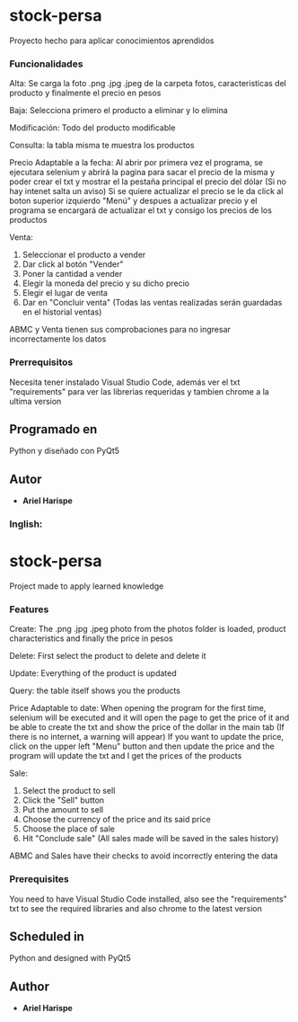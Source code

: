 # stock-persa
  Proyecto hecho para aplicar conocimientos aprendidos

### Funcionalidades

  Alta: Se carga la foto .png .jpg .jpeg de la carpeta fotos, caracteristicas del producto y finalmente el precio en pesos
  
  Baja: Selecciona primero el producto a eliminar y lo elimina
  
  Modificación: Todo del producto modificable
  
  Consulta: la tabla misma te muestra los productos

  Precio Adaptable a la fecha:
  Al abrir por primera vez el programa, se ejecutara selenium y abrirá la pagina para sacar el precio de la misma y poder crear el txt y mostrar el la pestaña principal el precio del dólar
  (Si no hay intenet salta un aviso)
  Si se quiere actualizar el precio se le da click al boton superior izquierdo "Menú" y despues a actualizar precio y el programa se encargará de actualizar el txt y consigo los precios de los productos

  Venta:
  1) Seleccionar el producto a vender
  2) Dar click al botón "Vender"
  3) Poner la cantidad a vender
  4) Elegir la moneda del precio y su dicho precio
  5) Elegir el lugar de venta
  6) Dar en "Concluir venta"
  (Todas las ventas realizadas serán guardadas en el historial ventas)

  ABMC y Venta tienen sus comprobaciones para no ingresar incorrectamente los datos
### Prerrequisitos

   Necesita tener instalado Visual Studio Code, además ver el txt "requirements" para ver las librerias requeridas y tambien chrome a la ultima version

## Programado en

Python y diseñado con PyQt5

## Autor

  - **Ariel Harispe**

### Inglish:

# stock-persa
  Project made to apply learned knowledge

### Features

  Create: The .png .jpg .jpeg photo from the photos folder is loaded, product characteristics and finally the price in pesos
  
  Delete: First select the product to delete and delete it
  
  Update: Everything of the product is updated
  
  Query: the table itself shows you the products

  Price Adaptable to date:
  When opening the program for the first time, selenium will be executed and it will open the page to get the price of it and be able to create the txt and show the price of the dollar in the main tab
  (If there is no internet, a warning will appear)
  If you want to update the price, click on the upper left "Menu" button and then update the price and the program will update the txt and I get the prices of the products

  Sale:
  1) Select the product to sell
  2) Click the "Sell" button
  3) Put the amount to sell
  4) Choose the currency of the price and its said price
  5) Choose the place of sale
  6) Hit "Conclude sale"
  (All sales made will be saved in the sales history)

  ABMC and Sales have their checks to avoid incorrectly entering the data
### Prerequisites

   You need to have Visual Studio Code installed, also see the "requirements" txt to see the required libraries and also chrome to the latest version

## Scheduled in

Python and designed with PyQt5

## Author

  - **Ariel Harispe**

